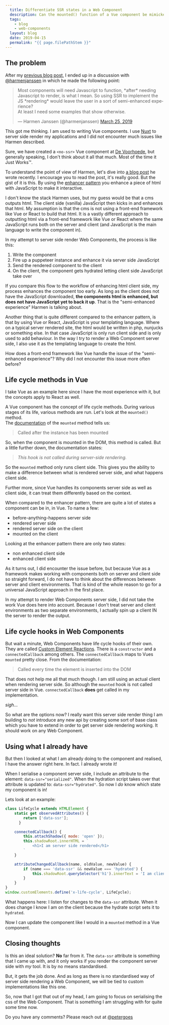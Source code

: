 ```yaml
---
  title: Differentiate SSR states in a Web Component
  description: Can the mounted() function of a Vue component be mimicked in a Web Component?
  tags:
    - blog
    - web-components
  layout: blog
  date: 2019-04-15
  permalink: "{{ page.filePathStem }}"
---
```


## The problem

After my [previous blog post](/blog/my-stab-at-rendering-shadow-dom-server-side), I ended up in a discussion with [@harmenjanssen](https://twitter.com/harmenjanssen) in which he made the following point:

<blockquote class="twitter-tweet" data-lang="en"><p lang="en" dir="ltr">Most components will need Javascript to function, *after* needing Javascript to render, is what I mean. So using SSR to implement the JS *rendering* would leave the user in a sort of semi-enhanced experience?<br>At least I need some examples that show otherwise.</p>&mdash; Harmen Janssen (@harmenjanssen) <a href="https://twitter.com/harmenjanssen/status/1110196955672645632?ref_src=twsrc%5Etfw">March 25, 2019</a></blockquote>
<script async src="https://platform.twitter.com/widgets.js" charset="utf-8"></script>

This got me thinking. I am used to writing Vue components. I use [Nuxt](https://nuxtjs.org) to server side render my applications and I did not encounter much issues like Harmen described.

Sure, we have created a `<no-ssr>` Vue component at [De Voorhoede](https://www.voorhoede.nl), but generally speaking, I don't think about it all that much. Most of the time it Just Works™️. 

To understand the point of view of Harmen, let's dive into [a blog post](https://grrr.tech/posts/hansel/) he wrote recently. I encourage you to read the post, it's really good. But the gist of it is this. By using the [enhancer pattern](https://hiddedevries.nl/en/blog/2015-04-03-progressive-enhancement-with-handlers-and-enhancers) you enhance a piece of html with JavaScript to make it interactive.

I don't know the stack Harmen uses, but my guess would be that a cms outputs html. The client side (vanilla) JavaScript then kicks in and enhances that html. My assumption is that the cms is not using a front-end framework like Vue or React to build that html. It is a vastly different approach to outputting html via a front-end framework like Vue or React where the same JavaScript runs both on the server and client (and JavaScript is the main language to write the component in).

In my attempt to server side render Web Components, the process is like this:

1. Write the component
2. Fire up a puppeteer instance and enhance it via server side JavaScript
3. Send the rendered component to the client
4. On the client, the component gets hydrated letting client side JavaScript take over

If you compare this flow to the workflow of enhancing html client side, my process enhances the component too early. As long as the client does not have the JavaScript downloaded, **the components html is enhanced, but does not have JavaScript yet to back it up**. That is the "semi-enhanced experience" Harmen is talking about.

Another thing that is quite different compared to the enhancer pattern, is that by using Vue or React, JavaScript is your templating language. Where on a typical server rendered site, the html would be written in php, nunjucks or something else. In that case JavaScript is only run client side and is only used to add behaviour. In the way I try to render a Web Component server side, I also use it as the templating language to create the html.

How does a front-end framework like Vue handle the issue of the "semi-enhanced experience"? Why did I not encounter this issue more often before?

## Life cycle methods in Vue

I take Vue as an example here since I have the most experience with it, but the concepts apply to React as well. 

A Vue component has the concept of life cycle methods. During various stages of its life, various methods are run. Let's look at the `mounted()` method.  
The [documentation](https://vuejs.org/v2/api/#mounted) of the `mounted` method tells us: 

> Called after the instance has been mounted

So, when the component is mounted in the DOM, this method is called. But a little further down, the documentation states:

> *This hook is not called during server-side rendering.*

So the `mounted` method only runs client side. This gives you the ability to make a difference between what is rendered server side, and what happens client side.

Further more, since Vue handles its components server side as well as client side, it can treat them differently based on the context.

When compared to the enhancer pattern, there are quite a lot of states a component can be in, in Vue. To name a few: 

* before-anything-happens server side
* rendered server side
* rendered server side on the client
* mounted on the client

Looking at the enhancer pattern there are only two states:

* non enhanced client side
* enhanced client side

As it turns out, I did encounter the issue before, but because Vue as a framework makes working with components both on server and client side so straight forward, I do not have to think about the differences between server and client environments. That is kind of the whole reason to go for a universal JavaScript approach in the first place.

In my attempt to render Web Components server side, I did not take the work Vue does here into account. Because I don't treat server and client environments as two separate environments, I actually spin up a client IN the server to render the output.

## Life cycle hooks in Web Components

But wait a minute, Web Components have life cycle hooks of their own. They are called [Custom Element Reactions](https://developers.google.com/web/fundamentals/web-components/customelements#reactions). There is a `constructor` and a `connectedCallback` among others. The `connectedCallback` maps to Vues `mounted` pretty close. From the documentation:

> Called every time the element is inserted into the DOM

That does not help me all that much though. I am still using an actual client when rendering server side. So although the `mounted` hook is not called server side in Vue. `connectedCallback` **does** get called in my implementation.

_sigh..._

So what are the options now? I really want this server side render thing I am building to _not_ introduce any new api by creating some sort of base class which you have to extend in order to get server side rendering working. It should work on any Web Component. 

## Using what I already have

But then I looked at what I am already doing to the component and realised, I have the answer right here. In fact. I already wrote it!

When I serialise a component server side, I include an attribute to the element: `data-ssr="serialized"`. When the hydration script takes over that attribute is updated to: `data-ssr="hydrated"`. So now I _do_ know which state my component is in!

Lets look at an example:

```js
class LifeCycle extends HTMLElement {
    static get observedAttributes() {
        return ['data-ssr'];
      }

    connectedCallback() {
        this.attachShadow({ mode: 'open' });
        this.shadowRoot.innerHTML = `
            <h1>I am server side rendered</h1>
        `
    }

    attributeChangedCallback(name, oldValue, newValue) {
        if (name === 'data-ssr' && newValue === 'hydrated') {
            this.shadowRoot.querySelector('h1').innerText = 'I am client side renderd'
        }
    }
}
window.customElements.define('x-life-cycle', LifeCycle);
```

What happens here: I listen for changes to the `data-ssr` attribute. When it does change I know I am on the client because the hydrate script sets it to `hydrated`.

Now I can update the component like I would in a `mounted` method in a Vue component.

## Closing thoughts

Is this an ideal solution? **No** far from it. The `data-ssr` attribute is something that I came up with, and it only works if you render the component server side with _my_ tool. It is by no means standardised. 

But, it gets the job done. And as long as there is no standardised way of server side rendering a Web Component, we will be tied to custom implementations like this one.

So, now that I got that out of my head, I am going to focus on serialising the css of the Web Component. That is something I am struggling with for quite some time now. 

Do you have any comments? Please reach out at [@petergoes](https://twitter.com/petergoes)